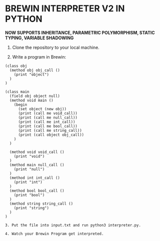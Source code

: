 # BREWIN INTERPRETER V2 IN PYTHON

**NOW SUPPORTS INHERITANCE, PARAMETRIC POLYMORPHISM, STATIC TYPING, VARIABLE SHADOWING**

1. Clone the repository to your local machine.

2. Write a program in Brewin:

```brewin
(class obj
  (method obj obj_call ()
    (print "object")
  )
)

(class main
  (field obj object null)
  (method void main ()
    (begin
      (set object (new obj))
      (print (call me void_call))
      (print (call me null_call))
      (print (call me int_call))
      (print (call me bool_call))
      (print (call me string_call))
      (print (call object obj_call))
    )
  )
  
  (method void void_call ()
    (print "void")
  )
  (method main null_call ()
    (print "null")
  )
  (method int int_call ()
    (print "int")
  )
  (method bool bool_call ()
    (print "bool")
  )
  (method string string_call ()
    (print "string")
  )
)

3. Put the file into input.txt and run python3 interpreter.py.

4. Watch your Brewin Program get interpreted.
